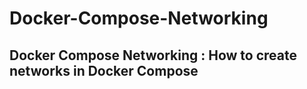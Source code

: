 # Docker-Compose-Networking
## Docker Compose Networking : How to create networks in Docker Compose  
